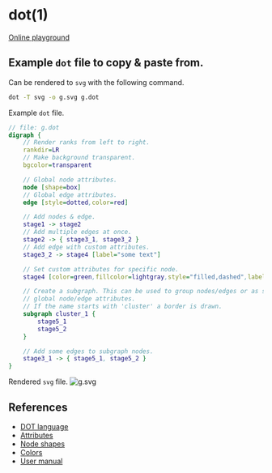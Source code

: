 # dot(1)

[Online playground](https://edotor.net/)

## Example `dot` file to copy & paste from.

Can be rendered to `svg` with the following command.
```bash
dot -T svg -o g.svg g.dot
```

Example `dot` file.
```dot
// file: g.dot
digraph {
    // Render ranks from left to right.
    rankdir=LR
    // Make background transparent.
    bgcolor=transparent

    // Global node attributes.
    node [shape=box]
    // Global edge attributes.
    edge [style=dotted,color=red]

    // Add nodes & edge.
    stage1 -> stage2
    // Add multiple edges at once.
    stage2 -> { stage3_1, stage3_2 }
    // Add edge with custom attributes.
    stage3_2 -> stage4 [label="some text"]

    // Set custom attributes for specific node.
    stage4 [color=green,fillcolor=lightgray,style="filled,dashed",label="s4"]

    // Create a subgraph. This can be used to group nodes/edges or as scope for
    // global node/edge attributes.
    // If the name starts with 'cluster' a border is drawn.
    subgraph cluster_1 {
        stage5_1
        stage5_2
    }

    // Add some edges to subgraph nodes.
    stage3_1 -> { stage5_1, stage5_2 }
}
```

Rendered `svg` file.
![g.svg](https://johannst.github.io/notes/assets/g.svg)

## References
- [DOT language](https://graphviz.org/doc/info/lang.html)
- [Attributes](https://graphviz.org/doc/info/attrs.html)
- [Node shapes](https://graphviz.org/doc/info/shapes.html)
- [Colors](https://graphviz.org/doc/info/colors.html)
- [User manual](https://graphviz.org/pdf/dotguide.pdf)
